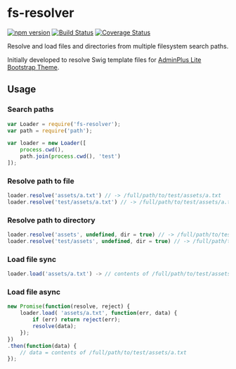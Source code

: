 # fs-resolver
[![npm version](https://badge.fury.io/js/fs-resolver.svg)](https://badge.fury.io/js/fs-resolver)
[![Build Status](https://travis-ci.org/themekit/fs-resolver.svg?branch=master)](https://travis-ci.org/themekit/fs-resolver)
[![Coverage Status](https://coveralls.io/repos/themekit/fs-resolver/badge.svg?branch=master&service=github)](https://coveralls.io/github/themekit/fs-resolver?branch=master)

Resolve and load files and directories from multiple filesystem search paths.

Initially developed to resolve Swig template files for [AdminPlus Lite Bootstrap Theme](https://github.com/themekit/adminplus).

## Usage

### Search paths

```js
var Loader = require('fs-resolver');
var path = require('path');

var loader = new Loader([
    process.cwd(),
    path.join(process.cwd(), 'test')
]);
```

### Resolve path to file

```js
loader.resolve('assets/a.txt') // -> /full/path/to/test/assets/a.txt
loader.resolve('test/assets/a.txt') // -> /full/path/to/test/assets/a.txt
```

### Resolve path to directory

```js
loader.resolve('assets', undefined, dir = true) // -> /full/path/to/test/assets/
loader.resolve('test/assets', undefined, dir = true) // -> /full/path/to/test/assets/
```

### Load file sync

```js
loader.load('assets/a.txt') -> // contents of /full/path/to/test/assets/a.txt
```

### Load file async

```js
new Promise(function(resolve, reject) {
    loader.load( 'assets/a.txt', function(err, data) {
        if (err) return reject(err);
        resolve(data);
    });
})
.then(function(data) {
    // data = contents of /full/path/to/test/assets/a.txt
});
```